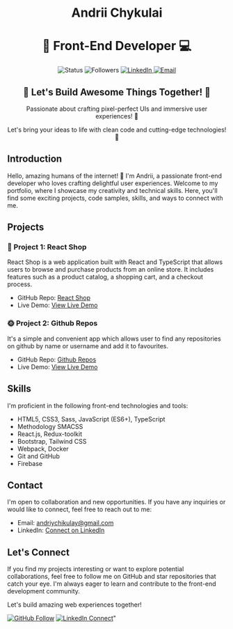 <h1 align="center">Andrii Chykulai</h1>

<h1 align="center">🌟 Front-End Developer 💻</h1>

<p align="center">
  <img src="https://img.shields.io/badge/Status-Active-brightgreen.svg" alt="Status" />
  <img src="https://img.shields.io/github/followers/Andriy15?label=Follow&style=social" alt="Followers" />
  <a href="https://www.linkedin.com/in/%D0%B0%D0%BD%D0%B4%D1%80%D1%96%D0%B9-%D1%87%D0%B8%D0%BA%D1%83%D0%BB%D0%B0%D0%B9-2a686723b/" target="_blank">
    <img src="https://img.shields.io/badge/LinkedIn-Connect-blue" alt="LinkedIn" />
  </a>
  <a href="mailto:andriychikulay@gmail.com">
    <img src="https://img.shields.io/badge/Contact-Email-red" alt="Email" />
  </a>
</p>

<div align="center">
  <h2>🚀 Let's Build Awesome Things Together! 🌟</h2>
  <p>Passionate about crafting pixel-perfect UIs and immersive user experiences! 🎨</p>
  <p>Let's bring your ideas to life with clean code and cutting-edge technologies! 🚀</p>
</div>

## Introduction

Hello, amazing humans of the internet! 👋 I'm Andrii, a passionate front-end developer who loves crafting delightful user experiences. Welcome to my portfolio, where I showcase my creativity and technical skills. Here, you'll find some exciting projects, code samples, skills, and ways to connect with me.

## Projects

### 💼 Project 1: React Shop

React Shop is a web application built with React and TypeScript that allows users to browse and purchase products from an online store. It includes features such as a product catalog, a shopping cart, and a checkout process.

- GitHub Repo: [React Shop](https://github.com/Andriy15/react-shop)
- Live Demo: [View Live Demo](https://react-ts-theta.vercel.app/)

### 🌞 Project 2: Github Repos

It's a simple and convenient app which allows user to find any repositories on github by name or username and add it to favourites.

- GitHub Repo: [Github Repos](https://github.com/Andriy15/react-github-api)
- Live Demo: [View Live Demo](https://react-github-api-two.vercel.app/)

## Skills

I'm proficient in the following front-end technologies and tools:

- HTML5, CSS3, Sass, JavaScript (ES6+), TypeScript
- Methodology SMACSS
- React.js, Redux-toolkit
- Bootstrap, Tailwind CSS
- Webpack, Docker
- Git and GitHub
- Firebase

## Contact

I'm open to collaboration and new opportunities. If you have any inquiries or would like to connect, feel free to reach out to me:

- Email: [andriychikulay@gmail.com](mailto:andriychikulay@gmail.com)
- LinkedIn: [Connect on LinkedIn](https://www.linkedin.com/in/%D0%B0%D0%BD%D0%B4%D1%80%D1%96%D0%B9-%D1%87%D0%B8%D0%BA%D1%83%D0%BB%D0%B0%D0%B9-2a686723b/)


## Let's Connect

If you find my projects interesting or want to explore potential collaborations, feel free to follow me on GitHub and star repositories that catch your eye. I'm always eager to learn and contribute to the front-end development community.

Let's build amazing web experiences together!

[![GitHub Follow](https://img.shields.io/github/followers/Andriy15?label=Follow&style=social)](https://github.com/Andriy15)
[![LinkedIn Connect](https://img.shields.io/badge/LinkedIn-Connect-blue)](https://www.linkedin.com/in/%D0%B0%D0%BD%D0%B4%D1%80%D1%96%D0%B9-%D1%87%D0%B8%D0%BA%D1%83%D0%BB%D0%B0%D0%B9-2a686723b//)"

